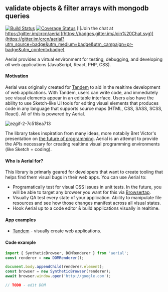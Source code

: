 ## validate objects & filter arrays with mongodb queries
[![Build Status](https://secure.travis-ci.org/crcn/aerial.png)](https://secure.travis-ci.org/crcn/aerial) [![Coverage Status](https://coveralls.io/repos/crcn/aerial/badge.svg)](https://coveralls.io/r/crcn/aerial) [![Join the chat at https://gitter.im/crcn/aerial](https://badges.gitter.im/Join%20Chat.svg)](https://gitter.im/crcn/aerial?utm_source=badge&utm_medium=badge&utm_campaign=pr-badge&utm_content=badge)

Aerial provides a virtual environment for testing, debugging, and developing _all_ web applications (JavaScript, React, PHP, CSS). 

#### Motivation

Aerial was originally created for [Tandem](http://tandemcode.com) to aid in the realtime development of web applications. With Tandem, users can write code, and immediately see visual elements appear in an editable interface. Users also have the ability to use Sketch-like UI tools for editing visual elements that produces code in any language that supports source maps (HTML, CSS, SASS, SCSS, React). All of this is powered by Aerial. 

![ezgif-2-7c518ea713](https://user-images.githubusercontent.com/757408/26987589-215d52ca-4d1a-11e7-828e-6db361086a83.gif)


The library takes inspiration from many ideas, more notabily Bret Victor's presentation on [the future of programming](https://vimeo.com/36579366). Aerial is an attempt to provide
the APIs necessary for creating realtime visual programming environments (like Sketch + coding). 

#### Who is Aerial for?

This library is primarly geared for developers that want to create tooling that helps find them visual bugs in their web apps. You can use Aerial to:

- Programatically test for visual CSS issues in unit tests. In the future, you will be able to target any browser you want for this via [Browsertap](http://browsertap.com).
- Visually QA test every state of your application. Ability to manipulate file resources and see how those changes manifest across all visual states.
- Hook Aerial up to a code editor & build applications visually in realtime.  

#### App examples

- [Tandem](http://tandemcode.com) - visually create web applications. 

#### Code example

```typescript
import { SyntheticBrowser, DOMRenderer } from 'aerial';
const renderer = new DOMRenderer(); 

document.body.appendChild(renderer.element);
const browser = new SyntheticBrowser(renderer);
await browser.window.open('http://google.com');

// TODO - edit DOM
```
